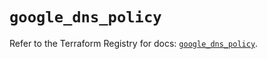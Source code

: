 # `google_dns_policy`

Refer to the Terraform Registry for docs: [`google_dns_policy`](https://registry.terraform.io/providers/hashicorp/google/6.43.0/docs/resources/dns_policy).
